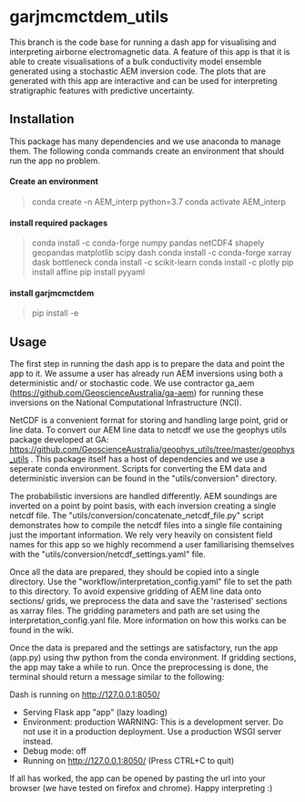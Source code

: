 # garjmcmctdem_utils

This branch is the code base for running a dash app for visualising and interpreting
airborne electromagnetic data. A feature of this app is that it is able to create 
visualisations of a bulk conductivity model ensemble generated using a stochastic AEM 
inversion code. The plots that are generated with this app are interactive and can be used 
for interpreting stratigraphic features with predictive uncertainty.

## Installation

This package has many dependencies and we use anaconda to manage them. The following conda
commands create an environment that should run the app no problem.

#### Create an environment
>conda create -n AEM_interp python=3.7
>conda activate AEM_interp

#### install required packages
>conda install -c conda-forge numpy pandas netCDF4 shapely geopandas matplotlib scipy dash
>conda install -c conda-forge xarray dask bottleneck
>conda install -c scikit-learn
>conda install -c plotly
>pip install affine
>pip install pyyaml

#### install garjmcmctdem
>pip install -e <path to garjmcmctdem_utils>

## Usage

The first step in running the dash app is to prepare the data and point the app to it. We
assume a user has already run AEM inversions using both a deterministic and/ or stochastic
code. We use contractor ga_aem (https://github.com/GeoscienceAustralia/ga-aem) for 
running these inversions on the National Computational Infrastructure (NCI).

NetCDF is a convenient format for storing and handling large point, grid or line data. To 
convert our AEM line data to netcdf we use the geophys utils package developed at GA: 
 https://github.com/GeoscienceAustralia/geophys_utils/tree/master/geophys_utils .
This package itself has a host of dependencies and we use a seperate conda environment.
Scripts for converting the EM data and deterministic inversion can be found in the 
"utils/conversion" directory.

The probabilistic inversions are handled differently. AEM soundings are inverted on a point
by point basis, with each inversion creating a single netcdf file. The 
"utils/conversion/concatenate_netcdf_file.py" script demonstrates how to compile the netcdf
files into a single file containing just the important information. We rely very heavily 
on consistent field names for this app so we highly recommend a user familiarising
themselves with the  "utils/conversion/netcdf_settings.yaml" file.

Once all the data are prepared, they should be copied into a single directory. Use the
"workflow/interpretation_config.yaml" file to set the path to this directory. To avoid 
expensive gridding of AEM line data onto sections/ grids, we preprocess the data and save
the 'rasterised' sections as xarray files. The gridding parameters and path are set using
the interpretation_config.yanl file. More information on how this works can be found in
the wiki.

Once the data is prepared and the settings are satisfactory, run the app (app.py) 
using thw python from the conda environment. If gridding sections, the app may take a
 while to run. Once the preprocessing is done, the terminal should return a message 
 similar to the following:
 
 Dash is running on http://127.0.0.1:8050/

 * Serving Flask app "app" (lazy loading)
 * Environment: production
   WARNING: This is a development server. Do not use it in a production deployment.
   Use a production WSGI server instead.
 * Debug mode: off
 * Running on http://127.0.0.1:8050/ (Press CTRL+C to quit)

If all has worked, the app can be opened by pasting the url into your browser (we have
tested on firefox and chrome). Happy interpreting :)


